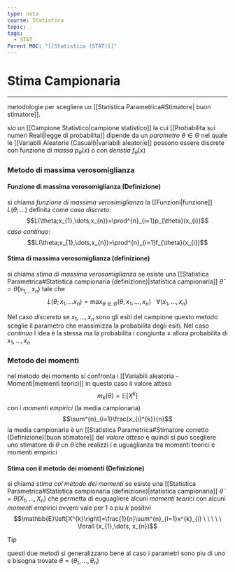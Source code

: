 ```yaml
---
type: nota
course: Statistica
topic: 
tags:
  - STAT
Parent MOC: "[[Statistica (STAT)]]"
---
```

# Stima Campionaria
---
metodologie per scegliere un [[Statistica Parametrica#Stimatore| buon stimatore]].

_sia_ un [[Campione Statistico|campione statistico]] la cui [[Probabilita sui numeri Reali|legge di probabilita]] dipende da un _parametro_ $\theta \in \Theta$ nel quale le [[Variabili Aleatorie (Casuali)|variabili aleatorie]] possono essere discrete  con funzione di _massa_ $p_{\theta}(x_{})$ o con _denstia_ $f_{\theta}(x)$  
### Metodo di massima verosomiglianza
#### Funzione di massima verosomiglianza (Definizione)
si chiama _funzione di massima verosimiglianza_ la [[Funzioni|funzione]] $L(\theta;\dots)$  definita come
	_caso discreto_: $$L(\theta;x_{1},\dots,x_{n})=\prod^{n}_{i=1}p_{\theta}(x_{i})$$_caso continuo_:$$L(\theta;x_{1},\dots,x_{n})=\prod^{n}_{i=1}f_{\theta}(x_{i})$$
#### Stima di massima verosomiglianza (definizione)
si chiama _stima di massima verosomiglianza_ se esiste una [[Statistica Parametrica#Statistica campionaria (definizione)|statistica campionaria]] $\hat{\theta}=\widehat{\theta}(x_{1,\dots}x_{n})$ tale che $$L(\theta;x_{1},\dots x_{n})=\max_{\theta \in  \Theta}(\theta,x_{1},\dots,x_{n}) \ \ \ \forall  (x_{1},\dots,x_{n}) $$ 

Nel caso _discereto_ se $x_{1},\dots,x_{n}$  sono gli esiti  del campione questo metodo sceglie il parametro che massimizza la probabilita  degli esiti.
Nel caso _continuo_ l idea è la stessa ma la probabilita i congiunta $\not =$ allora probabilita di $x_{1},\dots,x_{n}$


### Metodo dei momenti
nel metodo dei momento si confronta i [[Variabili aleatoria - Momenti|mementi teorici]] in questo caso il valore atteso  $$m_{k}(\theta)=\mathbb{E}[X^{k}]$$con i _momenti empirici_ (la media campionaria)$$\sum^{n}_{i=1}\frac{x_{i}^{k}}{n}$$ la media campionaria è un [[Statistica Parametrica#Stimatore corretto (Definizione)|buon stimatore]]  del _valore atteso_ e quindi si puo scegliere  uno stimatore di $\theta$ un $\tilde{\theta}$ che realizzi l e uguaglianza tra momenti teorici e momenti empirici

#### Stima con il metodo dei momenti (Definizione)
si chiama _stima col metodo dei momenti_ se esiste una [[Statistica Parametrica#Statistica campionaria (definizione)|statistica campionaria]] $\tilde{\theta}=\tilde{\theta}(X_{1},\dots ,X_{n})$ che permetta di euguagliere alcuni _momenti teorici_ con alcuni _momenti empirici_ ovvero vale per 1 o piu $k$ positivi $$\mathbb{E}\left[X^{k}\right]=\frac{1}{n}\sum^{n}_{i=1}x^{k}_{i} \ \ \ \ \ \forall  (x_{1},\dots, x_{n})$$



>[!tip]
>questi due metodi si generalizzano bene al caso i parametri sono piu di uno e bisogna trovate $\theta=(\theta_{1},\dots,\theta_{n})$


	